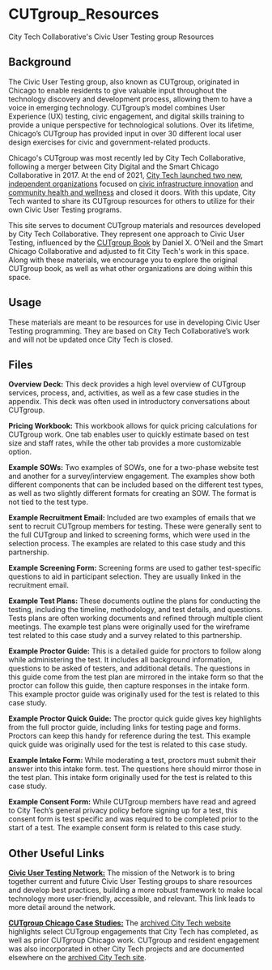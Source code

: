 # CUTgroup_Resources
City Tech Collaborative's Civic User Testing group Resources


Background
--------
The Civic User Testing group, also known as CUTgroup, originated in Chicago to enable residents to give valuable input throughout the technology discovery and development process, allowing them to have a voice in emerging technology. CUTgroup’s model combines User Experience (UX) testing, civic engagement, and digital skills training to provide a unique perspective for technological solutions. Over its lifetime, Chicago’s CUTgroup has provided input in over 30 different local user design exercises for civic and government-related products.

Chicago's CUTgroup was most recently led by City Tech Collaborative, following a merger between City Digital and the Smart Chicago Collaborative in 2017. At the end of 2021, [City Tech launched two new, independent organizations](https://www.citytech.org/city-tech-launches-two-new-organizations-and-open-source-toolkit) focused on [civic infrastructure innovation](https://www.infrastructureforward.org/) and [community health and wellness](https://www.sustainwellinnovation.org/) and closed it doors. With this update, City Tech wanted to share its CUTgroup resources for others to utilize for their own Civic User Testing programs. 

This site serves to document CUTgroup materials and resources developed by City Tech Collaborative. They represent one approach to Civic User Testing, influenced by the [CUTgroup Book](https://www.cutgroupbook.com/) by Daniel X. O’Neil and the Smart Chicago Collaborative and adjusted to fit City Tech's work in this space. Along with these materials, we encourage you to explore the original CUTgroup book, as well as what other organizations are doing within this space.


Usage
--------
These materials are meant to be resources for use in developing Civic User Testing programming. They are based on City Tech Collaborative’s work and will not be updated once City Tech is closed. 


Files
--------

**Overview Deck:** This deck provides a high level overview of CUTgroup services, process, and, activities, as well as a few case studies in the appendix. This deck was often used in introductory conversations about CUTgroup.

**Pricing Workbook:** This workbook allows for quick pricing calculations for CUTgroup work. One tab enables user to quickly estimate based on test size and staff rates, while the other tab provides a more customizable option.

**Example SOWs:** Two examples of SOWs, one for a two-phase website test and another for a survey/interview engagement. The examples show both different components that can be included based on the different test types, as well as two slightly different formats for creating an SOW. The format is not tied to the test type.

**Example Recruitment Email:** Included are two examples of emails that we sent to recruit CUTgroup members for testing. These were generally sent to the full CUTgroup and linked to screening forms, which were used in the selection process. The examples are related to this case study and this partnership.

**Example Screening Form:** Screening forms are used to gather test-specific questions to aid in participant selection. They are usually linked in the recruitment email.

**Example Test Plans:** These documents outline the plans for conducting the testing, including the timeline, methodology, and test details, and questions. Tests plans are often working documents and refined through multiple client meetings. The example test plans were originally used for the wireframe test related to this case study and a survey related to this partnership.

**Example Proctor Guide:** This is a detailed guide for proctors to follow along while administering the test. It includes all background information, questions to be asked of testers, and additional details. The questions in this guide come from the test plan are mirrored in the intake form so that the proctor can follow this guide, then capture responses in the intake form. This example proctor guide was originally used for the test is related to this case study.

**Example Proctor Quick Guide:** The proctor quick guide gives key highlights from the full proctor guide, including links for testing page and forms. Proctors can keep this handy for reference during the test. This example quick guide was originally used for the test is related to this case study.

**Example Intake Form:** While moderating a test, proctors must submit their answer into this intake form. test. The questions here should mirror those in the test plan. This intake form originally used for the test is related to this case study.
 
**Example Consent Form:** While CUTgroup members have read and agreed to City Tech’s general privacy policy before signing up for a test, this consent form is test specific and was required to be completed prior to the start of a test. The example consent form is related to this case study.

Other Useful Links
--------
[**Civic User Testing Network:**](https://www.citytech.org/civic-user-testing-network) The mission of the Network is to bring together current and future Civic User Testing groups to share resources and develop best practices, building a more robust framework to make local technology more user-friendly, accessible, and relevant. This link leads to more detail around the network.

[**CUTgroup Chicago Case Studies:**](https://www.citytech.org/cutgroup-case-studies) The [archived City Tech website](https://www.citytech.org/) highlights select CUTgroup engagements that City Tech has completed, as well as prior CUTgroup Chicago work.  CUTgroup and resident engagement was also incorporated in other City Tech projects and are documented elsewhere on the [archived City Tech site](https://www.citytech.org/).
